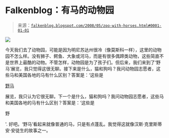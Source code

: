 <!--yml

类别：未分类

日期：2024 年 5 月 12 日 23:18:28

-->

# Falkenblog：有马的动物园

> 来源：[`falkenblog.blogspot.com/2008/05/zoo-with-horses.html#0001-01-01`](http://falkenblog.blogspot.com/2008/05/zoo-with-horses.html#0001-01-01)

![](https://blogger.googleusercontent.com/img/b/R29vZ2xl/AVvXsEh7L6N5Cr6Ojq3JEaL5VWoApz49wnjyfxZBBvQzm42Moon4N5Llae-IkLZNt6qiGFkuEcc0ZLnmonUPThoCYEsjBqb4P6o5udoCHpIGo4tfuSCIubQkYBKlAv_IpP6XcLsApXt-jQ/s1600-h/phorseB.jpg)

今天我们去了动物园，可能是因为明尼苏达州很冷（像莫斯科一样），这里的动物园不怎么样。没有狮子、鳄鱼、大象或河马，而是有很多偶蹄类动物，这些简直不是世界上最酷的动物。不管怎样，动物园是为了孩子们。但后来，我们来到了‘野马’展览，我只觉得这很无聊。接下来是什么，猫和狗吗？我问动物园志愿者，这些马和美国各地的马有什么区别？答案是：‘这些是

[野马](http://www.mnzoo.com/animals/northern_trail/phorse_1.asp)

展览，我只认为它很无聊。下一个是什么，猫和狗吗？我问动物园志愿者，这些马和美国各地的马有什么区别？答案是：‘这些是

野

'. 好吧。‘野马’看起来就像普通的马，只是有点蓬乱。我觉得这就像汉斯·克里斯蒂安·安徒生的故事之一。
